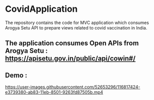 # CovidApplication
The repository contains the code for MVC application which consumes Arogya Setu API to prepare views related to covid vaccination in India.

## The application consumes Open APIs from Arogya Setu : https://apisetu.gov.in/public/api/cowin#/

## Demo :

https://user-images.githubusercontent.com/52653296/116817424-e3739380-ab83-11eb-8501-9263fd87505b.mp4

